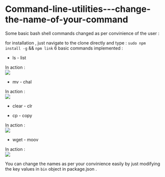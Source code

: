 # Command-line-utilities---change-the-name-of-your-command
Some basic bash shell commands changed as per convinience of the user :

for installation , just navigate to the clone directly and type :
``` sudo npm install -g ``` && ``` npm link ```
6 basic commands implemented :
- ls - list

In action :<br> <img src = "https://github.com/nileshpatra/Command-line-utilities---change-the-name-of-your-command/blob/master/images/ls_command.png">
- mv - chal

In action : <br><img src = "https://github.com/nileshpatra/Command-line-utilities---change-the-name-of-your-command/blob/master/images/mv_command.png">
- clear - clr

- cp - copy

In action : <br><img src = "https://github.com/nileshpatra/Command-line-utilities---change-the-name-of-your-command/blob/master/images/copy_file.png">
- wget - moov

In action : <br><img src = "https://github.com/nileshpatra/Command-line-utilities---change-the-name-of-your-command/blob/master/images/wget_command.png">

You can change the names as per your convinience easily by just modifying the key values in ```bin``` object in package.json .
